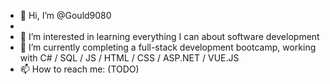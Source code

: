 - 👋 Hi, I’m @Gould9080
- 
- 👀 I’m interested in learning everything I can about software development
- 🌱 I’m currently completing a full-stack development bootcamp, working with C# / SQL / JS / HTML / CSS / ASP.NET / VUE.JS
- 📫 How to reach me: (TODO)
